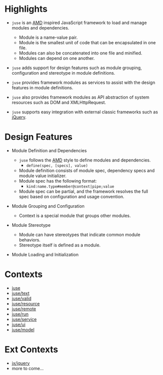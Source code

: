 # Highlights

* `juse` is an [AMD][] inspired JavaScript framework to load and manage modules and dependencies.
    - Module is a name-value pair.
    - Module is the smallest unit of code that can be encapsulated in one file.
    - Modules can also be concatenated into one file and minified.
    - Modules can depend on one another.

* `juse` adds support for design features such as module grouping, configuration and stereotype in module definitions.
* `juse` provides framework modules as services to assist with the design features in module definitions.
* `juse` also provides framework modules as API abstraction of system resources such as DOM and XMLHttpRequest.
* `juse` supports easy integration with external classic frameworks such as [jQuery][].

# Design Features

* Module Definition and Dependencies
    - `juse` follows the [AMD][] style to define modules and dependencies.
        + `define(spec, [specs], value)`
    - Module definition consists of module spec, dependency specs and module value initializer.
    - Module spec has the following format:
        + `kind:name.type#member@context|pipe;value`
    - Module spec can be partial, and the framework resolves the full spec based on configuration and usage convention.

* Module Grouping and Configuration
    - Context is a special module that groups other modules.

* Module Stereotype
    - Module can have stereotypes that indicate common module behaviors.
    - Stereotype itself is defined as a module.

* Module Loading and Initialization

# Contexts

* [juse](juse)
* [juse/text](juse/text)
* [juse/valid](juse/valid)
* [juse/resource](juse/resource)
* [juse/remote](juse/remote)
* [juse/run](juse/run)
* [juse/service](juse/service)
* [juse/ui](juse/ui)
* [juse/model](juse/model)

# Ext Contexts
* [jx/jquery](jx/jquery)
* more to come...

[AMD]:		https://en.wikipedia.org/wiki/Asynchronous_module_definition
[jQuery]:	https://en.wikipedia.org/wiki/JQuery
